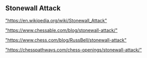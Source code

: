 <h2>Stonewall Attack</h2>
<p><a href="https://en.wikipedia.org/wiki/Stonewall_Attack">"https://en.wikipedia.org/wiki/Stonewall_Attack"</a></p>

<p><a href="https://www.chessable.com/blog/stonewall-attack/">"https://www.chessable.com/blog/stonewall-attack/"</a></p>

<p><a href="https://www.chess.com/blog/RussBell/stonewall-attack">"https://www.chess.com/blog/RussBell/stonewall-attack"</a></p>

<p><a href="https://chesspathways.com/chess-openings/stonewall-attack/">"https://chesspathways.com/chess-openings/stonewall-attack/"</a></p>


